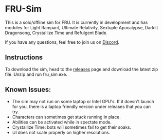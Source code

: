 # FRU-Sim

This is a solo/offline sim for FRU. It is currently in development and has modules for Light Rampant, Ultimate Relativity, Sextuple Apocalypse, Darklit Dragonsong, Crystallize Time and Refulgent Blade.

If you have any questions, feel free to join us on [Discord](https://discord.gg/P9adFHADrX).


## Instructions
To download the sim, head to the ⁠[releases](https://github.com/WCGH/FRU-Sim/releases) page and download the latest zip file. Unzip and run fru_sim.exe.


## Known Issues:
- The sim may not run on some laptop or Intel GPU's. If it doesn't launch for you, there is a laptop friendly version under releases that you can try.
- Characters can sometimes get stuck running in place.
- Abilities can be activated while in spectate mode.
- Crystallize Time: bots will sometimes fail to get their soaks.
- UI does not scale properly on higher resolutions.
